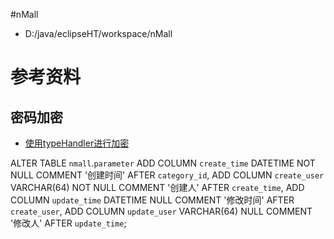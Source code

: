 #nMall

* D:/java/eclipseHT/workspace/nMall

# 参考资料

## 密码加密
* [使用typeHandler进行加密](http://www.thespringriver.com/simple-example-of-mybatis-java-maven-implementation-8-customized-type-handler/ "使用typeHandler处理密码")


ALTER TABLE `nmall`.`parameter`
  ADD COLUMN `create_time` DATETIME NOT NULL   COMMENT '创建时间' AFTER `category_id`,
  ADD COLUMN `create_user` VARCHAR(64) NOT NULL   COMMENT '创建人' AFTER `create_time`,
  ADD COLUMN `update_time` DATETIME NULL   COMMENT '修改时间' AFTER `create_user`,
  ADD COLUMN `update_user` VARCHAR(64) NULL   COMMENT '修改人' AFTER `update_time`;
  
  
  
